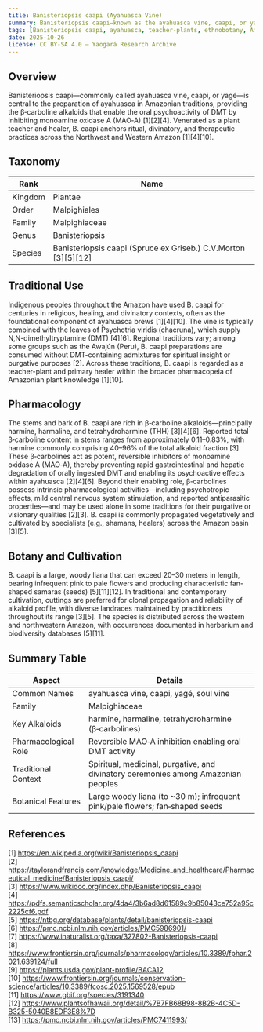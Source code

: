 ```yaml
---
title: Banisteriopsis caapi (Ayahuasca Vine)
summary: Banisteriopsis caapi—known as the ayahuasca vine, caapi, or yagé—is the principal botanical source of β-carbolines in traditional ayahuasca brews, enabling oral DMT activity via reversible MAO-A inhibition. This article synthesizes ethnobotanical context, taxonomy, pharmacology, and key features of this venerated Amazonian “plant teacher.”
tags: [Banisteriopsis caapi, ayahuasca, teacher-plants, ethnobotany, Amazon, β-carbolines, MAO-A, pharmacology, shamanism, traditional medicine]
date: 2025-10-26
license: CC BY-SA 4.0 – Yaogará Research Archive
---
```


## Overview
Banisteriopsis caapi—commonly called ayahuasca vine, caapi, or yagé—is central to the preparation of ayahuasca in Amazonian traditions, providing the β‑carboline alkaloids that enable the oral psychoactivity of DMT by inhibiting monoamine oxidase A (MAO‑A) [1][2][4]. Venerated as a plant teacher and healer, B. caapi anchors ritual, divinatory, and therapeutic practices across the Northwest and Western Amazon [1][4][10].

## Taxonomy
| Rank    | Name                                                             |
|---------|------------------------------------------------------------------|
| Kingdom | Plantae                                                          |
| Order   | Malpighiales                                                     |
| Family  | Malpighiaceae                                                    |
| Genus   | Banisteriopsis                                                   |
| Species | Banisteriopsis caapi (Spruce ex Griseb.) C.V.Morton [3][5][12]   |

## Traditional Use
Indigenous peoples throughout the Amazon have used B. caapi for centuries in religious, healing, and divinatory contexts, often as the foundational component of ayahuasca brews [1][4][10]. The vine is typically combined with the leaves of Psychotria viridis (chacruna), which supply N,N-dimethyltryptamine (DMT) [4][6]. Regional traditions vary; among some groups such as the Awajún (Peru), B. caapi preparations are consumed without DMT-containing admixtures for spiritual insight or purgative purposes [2]. Across these traditions, B. caapi is regarded as a teacher-plant and primary healer within the broader pharmacopeia of Amazonian plant knowledge [1][10].

## Pharmacology
The stems and bark of B. caapi are rich in β‑carboline alkaloids—principally harmine, harmaline, and tetrahydroharmine (THH) [3][4][6]. Reported total β‑carboline content in stems ranges from approximately 0.11–0.83%, with harmine commonly comprising 40–96% of the total alkaloid fraction [3]. These β‑carbolines act as potent, reversible inhibitors of monoamine oxidase A (MAO‑A), thereby preventing rapid gastrointestinal and hepatic degradation of orally ingested DMT and enabling its psychoactive effects within ayahuasca [2][4][6]. Beyond their enabling role, β‑carbolines possess intrinsic pharmacological activities—including psychotropic effects, mild central nervous system stimulation, and reported antiparasitic properties—and may be used alone in some traditions for their purgative or visionary qualities [2][3]. B. caapi is commonly propagated vegetatively and cultivated by specialists (e.g., shamans, healers) across the Amazon basin [3][5].

## Botany and Cultivation
B. caapi is a large, woody liana that can exceed 20–30 meters in length, bearing infrequent pink to pale flowers and producing characteristic fan-shaped samaras (seeds) [5][11][12]. In traditional and contemporary cultivation, cuttings are preferred for clonal propagation and reliability of alkaloid profile, with diverse landraces maintained by practitioners throughout its range [3][5]. The species is distributed across the western and northwestern Amazon, with occurrences documented in herbarium and biodiversity databases [5][11].

## Summary Table
| Aspect               | Details                                                                                 |
|----------------------|------------------------------------------------------------------------------------------|
| Common Names         | ayahuasca vine, caapi, yagé, soul vine                                                   |
| Family               | Malpighiaceae                                                                            |
| Key Alkaloids        | harmine, harmaline, tetrahydroharmine (β‑carbolines)                                     |
| Pharmacological Role | Reversible MAO‑A inhibition enabling oral DMT activity                                   |
| Traditional Context  | Spiritual, medicinal, purgative, and divinatory ceremonies among Amazonian peoples       |
| Botanical Features   | Large woody liana (to ~30 m); infrequent pink/pale flowers; fan‑shaped seeds             |

## References
[1] https://en.wikipedia.org/wiki/Banisteriopsis_caapi  
[2] https://taylorandfrancis.com/knowledge/Medicine_and_healthcare/Pharmaceutical_medicine/Banisteriopsis_caapi/  
[3] https://www.wikidoc.org/index.php/Banisteriopsis_caapi  
[4] https://pdfs.semanticscholar.org/4da4/3b6ad8d61589c9b85043ce752a95c2225cf6.pdf  
[5] https://ntbg.org/database/plants/detail/banisteriopsis-caapi  
[6] https://pmc.ncbi.nlm.nih.gov/articles/PMC5986901/  
[7] https://www.inaturalist.org/taxa/327802-Banisteriopsis-caapi  
[8] https://www.frontiersin.org/journals/pharmacology/articles/10.3389/fphar.2021.639124/full  
[9] https://plants.usda.gov/plant-profile/BACA12  
[10] https://www.frontiersin.org/journals/conservation-science/articles/10.3389/fcosc.2025.1569528/epub  
[11] https://www.gbif.org/species/3191340  
[12] https://www.plantsofhawaii.org/detail/%7B7FB68B98-8B2B-4C5D-B325-5040B8EDF3E8%7D  
[13] https://pmc.ncbi.nlm.nih.gov/articles/PMC7411993/